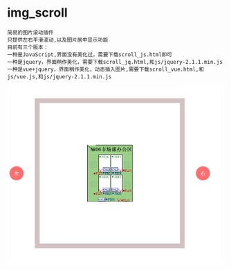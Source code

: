 # img_scroll
	简易的图片滚动插件
	只提供左右平滑滚动,以及图片居中显示功能
	目前有三个版本：
	一种是JavaScript,界面没有美化过，需要下载scroll_js.html即可
	一种是jquery，界面稍作美化，需要下载scroll_jq.html,和js/jquery-2.1.1.min.js
	一种是vue+jquery，界面稍作美化，动态插入图片,需要下载scroll_vue.html,和js/vue.js,和js/jquery-2.1.1.min.js
	
![image](https://github.com/sxlcjqq/img_scroll/blob/master/img/20180118115909.png)	


